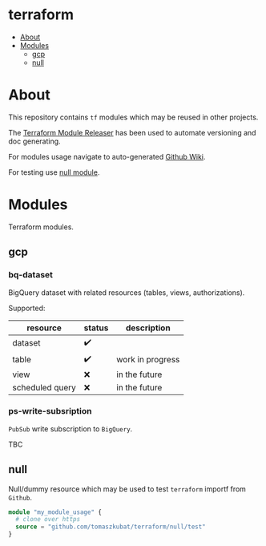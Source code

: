 # terraform

- [About](#about)
- [Modules](#modules)
  - [gcp](#gcp)
  - [null](#null)

# About

This repository contains `tf` modules which may be reused in other projects.

The [Terraform Module Releaser](https://github.com/techpivot/terraform-module-releaser) has been used to automate versioning and doc generating.

For modules usage navigate to auto-generated [Github Wiki](https://github.com/tomaszkubat/terraform/wiki).

For testing use [null module](#null).

# Modules

Terraform modules.

## gcp

### bq-dataset

BigQuery dataset with related resources (tables, views, authorizations).

Supported:

| resource | status | description |
|---|---|---|
| dataset  | ✔️ | |
| table  | ✔️ | work in progress |
| view | ❌ | in the future |
| scheduled query | ❌ | in the future |

### ps-write-subsription

`PubSub` write subscription to `BigQuery`.

TBC

## null

Null/dummy resource which may be used to test `terraform` importf from `Github`.


```terraform
module "my_module_usage" {
  # clone over https
  source = "github.com/tomaszkubat/terraform/null/test"
}
```
